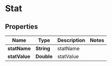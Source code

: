 
# Stat

## Properties
Name | Type | Description | Notes
------------ | ------------- | ------------- | -------------
**statName** | **String** | statName | 
**statValue** | **Double** | statValue | 




